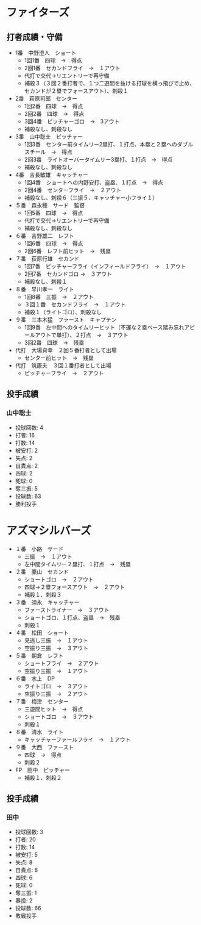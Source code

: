 # ファイターズ
## 打者成績・守備
- 1番　中野澄人　ショート
  - 1回1番　四球　→　得点
  - 2回1番　セカンドフライ　→　１アウト
  - 代打で交代→リエントリーで再守備
  - 補殺３（３回２番打者で、１つ二遊間を抜ける打球を横っ飛びで止め、セカンドが２塁でフォースアウト）、刺殺１
- 2番　萩原司郎　センター
  - 1回2番　四球　→　得点
  - 2回2番　四球　→　得点
  - 3回4番　ピッチャーゴロ　→　3アウト
  - 補殺なし、刺殺なし
- 3番　山中聡士　ピッチャー
  - 1回3番　センター前タイムリー2塁打、１打点、本塁と２塁へのダブルスチール　→　得点
  - 2回3番　ライトオーバータイムリー3塁打、１打点　→　得点
  - 補殺なし、刺殺なし
- 4番　吉長敏雄　キャッチャー
  - 1回4番　ショートへの内野安打、盗塁、１打点　→　得点
  - 2回4番　センターフライ　→　２アウト
  - 補殺なし、刺殺６（三振５、キャッチャー小フライ１）
- ５番　森永穂　サード　監督
  - 1回5番　四球　→　得点
  - 代打で交代→リエントリーで再守備
  - 補殺なし、刺殺なし
- ６番　吉野雄二　レフト
  - 1回6番　四球　→　得点
  - 2回6番　レフト前ヒット　→　残塁
- ７番　荻原行雄　セカンド
  - 1回7番　ピッチャーフライ（インフィールドフライ）　→　１アウト
  - 2回7番　セカンドゴロ →　３アウト
  - 補殺なし、刺殺１
- ８番　早川孝一　ライト
  - 1回8番　三振　→　２アウト
  - ３回１番　セカンドフライ　→　１アウト
  - 補殺１（ライトゴロ）、刺殺なし
- ９番　三本木猛　ファースト　キャプテン
  - 1回9番　左中間へのタイムリーヒット（不運な２塁ベース踏み忘れアピールアウトで単打）、２打点　→　３アウト
  - 3回2番　四球　→　残塁
- 代打　大場貞幸　２回５番打者として出場
  - センター前ヒット　→　残塁
- 代打　筑康夫　３回１番打者として出場
  - ピッチャーフライ　→　２アウト

## 投手成績
### 山中聡士
  - 投球回数: 4
  - 打者: 16
  - 打数: 14
  - 被安打: 2
  - 失点: 2
  - 自責点: 2
  - 四球: 2
  - 死球: 0
  - 奪三振: 5
  - 投球数: 63
  - 勝利投手

# アズマシルバーズ
- １番　小路　サード
  - 三振　→　１アウト
  - 左中間タイムリー２塁打、１打点　→　残塁
- ２番　栗山　セカンド
  - ショートゴロ　→　２アウト
  - 四球→２塁フォースアウト　→　２アウト
  - 補殺１、刺殺３
- ３番　須永　キャッチャー
  - ファーストライナー　→　３アウト
  - ショートゴロ、１打点、盗塁　→　残塁
  - 刺殺１
- ４番　松田　ショート
  - 見逃し三振　→　１アウト
  - 空振り三振　→　３アウト
- ５番　朝倉　レフト
  - ショートフライ　→　２アウト
  - 空振り三振　→　１アウト
- ６番　水上　DP
  - ライトゴロ　→　３アウト
  - 空振り三振　→　２アウト
- ７番　梅津　センター
  - 三遊間ヒット　→　得点
  - ショートゴロ　→　３アウト
  - 刺殺１
- ８番　清水　ライト
  - キャッチャーファールフライ　→　１アウト
- ９番　大西　ファースト
  - 四球　→　得点
  - 刺殺２
- FP　田中　ピッチャー
  - 補殺１、刺殺２

## 投手成績
### 田中
  - 投球回数: 3
  - 打者: 20
  - 打数: 14
  - 被安打: 5
  - 失点: 8
  - 自責点: 8
  - 四球: 6
  - 死球: 0
  - 奪三振: 1
  - 暴投: 2
  - 投球数: 66
  - 敗戦投手